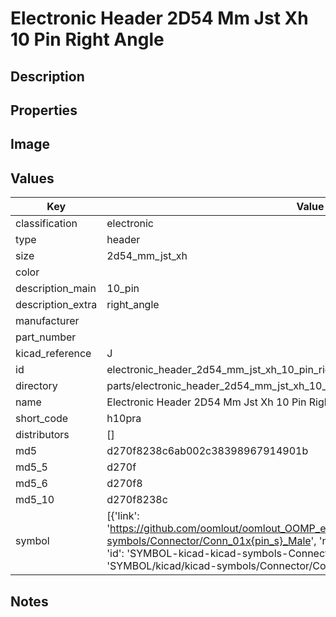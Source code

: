 # Electronic Header 2D54 Mm Jst Xh 10 Pin Right Angle

## Description

## Properties


## Image


## Values

| Key | Value |
| --- | --- |
| classification | electronic |
| type | header |
| size | 2d54_mm_jst_xh |
| color |  |
| description_main | 10_pin |
| description_extra | right_angle |
| manufacturer |  |
| part_number |  |
| kicad_reference | J |
| id | electronic_header_2d54_mm_jst_xh_10_pin_right_angle |
| directory | parts/electronic_header_2d54_mm_jst_xh_10_pin_right_angle |
| name | Electronic Header 2D54 Mm Jst Xh 10 Pin Right Angle |
| short_code | h10pra |
| distributors | [] |
| md5 | d270f8238c6ab002c38398967914901b |
| md5_5 | d270f |
| md5_6 | d270f8 |
| md5_10 | d270f8238c |
| symbol | [{'link': 'https://github.com/oomlout/oomlout_OOMP_eda_V2/tree/main/SYMBOL/kicad/kicad-symbols/Connector/Conn_01x{pin_s}_Male', 'name': 'Connector : Conn_01x10_Male', 'id': 'SYMBOL-kicad-kicad-symbols-Connector-Conn_01x10_Male', 'directory': 'SYMBOL/kicad/kicad-symbols/Connector/Conn_01x10_Male/'}] |

## Notes

